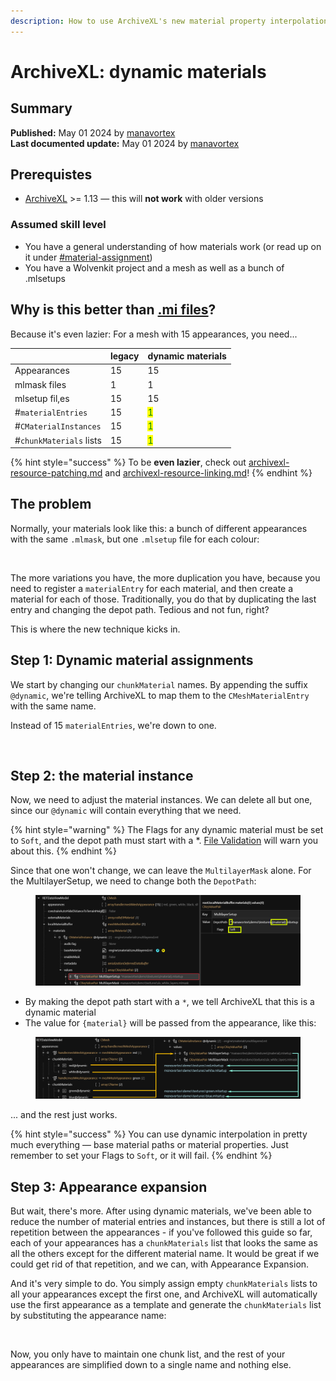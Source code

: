 ```yaml
---
description: How to use ArchiveXL's new material property interpolation
---
```


# ArchiveXL: dynamic materials

## Summary

**Published:** May 01 2024 by [manavortex](https://app.gitbook.com/u/NfZBoxGegfUqB33J9HXuCs6PVaC3 "mention")\
**Last documented update:** May 01 2024 by [manavortex](https://app.gitbook.com/u/NfZBoxGegfUqB33J9HXuCs6PVaC3 "mention")

## Prerequistes

* [ArchiveXL](https://www.nexusmods.com/cyberpunk2077/mods/4198) >= 1.13 — this will **not work** with older versions

### Assumed skill level

* You have a general understanding of how materials work (or read up on it under [#material-assignment](../../files-and-what-they-do/3d-objects-.mesh-files/#material-assignment "mention"))
* You have a Wolvenkit project and a mesh as well as a bunch of .mlsetups

## Why is this better than [.mi files](../../files-and-what-they-do/materials/re-using-materials-.mi.md)?

Because it's even lazier: For a mesh with 15 appearances, you need...



|                         | legacy | dynamic materials                   |
| ----------------------- | ------ | ----------------------------------- |
| Appearances             | 15     | 15                                  |
| mlmask files            | 1      | 1                                   |
| mlsetup fil,es          | 15     | 15                                  |
| #`materialEntries`      | 15     | <mark style="color:green;">1</mark> |
| #`CMaterialInstances`   | 15     | <mark style="color:green;">1</mark> |
| #`chunkMaterials` lists | 15     | <mark style="color:green;">1</mark> |

{% hint style="success" %}
To be **even lazier**, check out [archivexl-resource-patching.md](../../core-mods-explained/archivexl/archivexl-resource-patching.md "mention") and [archivexl-resource-linking.md](../../core-mods-explained/archivexl/archivexl-resource-linking.md "mention")!
{% endhint %}

## The problem

Normally, your materials look like this: a bunch of different appearances with the same `.mlmask`, but one `.mlsetup` file for each colour:

<figure><img src="../../../.gitbook/assets/archivexl_non-dynamic_materials.png" alt=""><figcaption></figcaption></figure>

The more variations you have, the more duplication you have, because you need to register a `materialEntry`  for each material, and then create a material for each of those. Traditionally, you do that by duplicating the last entry and changing the depot path. Tedious and not fun, right?

This is where the new technique kicks in.

## Step 1: Dynamic material assignments

We start by changing our `chunkMaterial` names. By appending the suffix `@dynamic`, we're telling ArchiveXL to map them to the `CMeshMaterialEntry` with the same name.

Instead of 15 `materialEntries`, we're down to one.

<figure><img src="../../../.gitbook/assets/archivexl_dynamic_materials_the_instance" alt=""><figcaption></figcaption></figure>

## Step 2: the material instance

Now, we need to adjust the material instances. We can delete all but one, since our `@dynamic` will contain everything that we need.&#x20;

{% hint style="warning" %}
The Flags for any dynamic material must be set to `Soft`, and the depot path must start with a \*. [File Validation](https://app.gitbook.com/s/-MP\_ozZVx2gRZUPXkd4r/wolvenkit-app/file-validation) will warn you about this.
{% endhint %}

Since that one won't change, we can leave the `MultilayerMask` alone. For the MultilayerSetup, we need to change both the `DepotPath`:

<figure><img src="../../../.gitbook/assets/image (321).png" alt=""><figcaption></figcaption></figure>

* By making the depot path start with a `*`, we tell ArchiveXL that this is a dynamic material
* The value for `{material}` will be passed from the appearance, like this:

<figure><img src="../../../.gitbook/assets/image (322).png" alt=""><figcaption></figcaption></figure>

... and the rest just works.

{% hint style="success" %}
You can use dynamic interpolation in pretty much everything — base material paths or material properties. Just remember to set your Flags to `Soft`, or it will fail.
{% endhint %}

## Step 3: Appearance expansion

But wait, there's more. After using dynamic materials, we've been able to reduce the number of material entries and instances, but there is still a lot of repetition between the appearances - if you've followed this guide so far, each of your appearances has a `chunkMaterials` list that looks the same as all the others except for the different material name. It would be great if we could get rid of that repetition, and we can, with Appearance Expansion.

And it's very simple to do. You simply assign empty `chunkMaterials` lists to all your appearances except the first one, and ArchiveXL will automatically use the first appearance as a template and generate the `chunkMaterials` list by substituting the appearance name:

<div align="left">

<figure><img src="../../../.gitbook/assets/archiveXL_appearance_expansion.png" alt=""><figcaption></figcaption></figure>

</div>

Now, you only have to maintain one chunk list, and the rest of your appearances are simplified down to a single name and nothing else.
